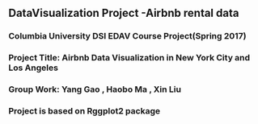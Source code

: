 ## DataVisualization Project -Airbnb rental data

### Columbia University DSI EDAV Course Project(Spring 2017)
### Project Title: Airbnb Data Visualization in New York City and Los Angeles
### Group Work: Yang Gao , Haobo Ma , Xin Liu
### Project is based on Rggplot2 package
